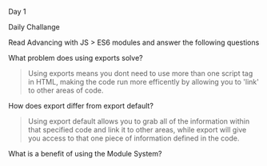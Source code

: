Day 1

Daily Challange



Read Advancing with JS > ES6 modules and answer the following questions

What problem does using exports solve?

> Using exports means you dont need to use more than one script tag in HTML, making the code run more efficently by allowing you to 'link' to other areas of code.

How does export differ from export default?

>Using export default allows you to grab all of the information within that specified code and link it to other areas, while export will give you access to that one piece of information defined in the code.

What is a benefit of using the Module System?

>